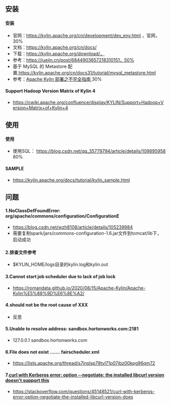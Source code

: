 ## 安装

#### 安装

* 官网：https://kylin.apache.org/cn/development/dev_env.html ，官网，30%
* 文档：https://kylin.apache.org/cn/docs/
* 下载：https://kylin.apache.org/download/，
* 参考：https://juejin.cn/post/6844903657218310151，50%
* 基于 MySQL 的 Metastore 配置,https://kylin.apache.org/cn/docs31/tutorial/mysql_metastore.html
* 参考：[Apache Kylin 部署之不完全指南 ](https://www.cnblogs.com/en-heng/p/5170876.html) 30%

#### Support Hadoop Version Matrix of Kylin 4

* https://cwiki.apache.org/confluence/display/KYLIN/Support+Hadoop+Version+Matrix+of+Kylin+4





## 使用

#### 使用

* 使用SQL： https://blog.csdn.net/qq_35779794/article/details/109895958 80%



#### SAMPLE

* https://kylin.apache.org/docs/tutorial/kylin_sample.html



## 问题

#### 1.NoClassDefFoundError: org/apache/commons/configuration/ConfigurationE

* https://blog.csdn.net/wzh8108/article/details/105239984
* 需要复制spark/jars/commons-configuration-1.6.jar文件到tomcat/lib下，启动成功

#### 2.排查文件参考

* $KYLIN_HOME/logs目录的kylin.log和kylin.out

#### 3.Cannot start job scheduler due to lack of job lock

* https://romandata.github.io/2020/08/15/Apache-Kylin/Apache-Kylin%E5%88%9D%E6%8E%A2/

#### 4.should not be the root cause of XXX

* 反思

#### 5.Unable to resolve address: sandbox.hortonworks.com:2181

* 127.0.0.1 sandbox.hortonworks.com

#### 6.File does not exist ....... fairscheduler.xml

* https://lists.apache.org/thread/s7jnslsp79tvl71p07jbz00kpg96qm72

#### 7.[curl with Kerberos error: option --negotiate: the installed libcurl version doesn't support this](https://stackoverflow.com/questions/45148521/curl-with-kerberos-error-option-negotiate-the-installed-libcurl-version-does)

* https://stackoverflow.com/questions/45148521/curl-with-kerberos-error-option-negotiate-the-installed-libcurl-version-does







